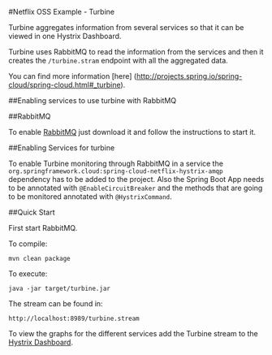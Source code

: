 #Netflix OSS Example - Turbine

Turbine aggregates information from several services so that it can be viewed in one Hystrix Dashboard.
 
Turbine uses RabbitMQ to read the information from the services and then it creates the ```/turbine.stram``` endpoint with all the aggregated data.

You can find more information [here] (http://projects.spring.io/spring-cloud/spring-cloud.html#_turbine).

##Enabling services to use turbine with RabbitMQ

##RabbitMQ

To enable [RabbitMQ](https://www.rabbitmq.com/) just download it and follow the instructions to start it.

##Enabling Services for turbine

To enable Turbine monitoring through RabbitMQ in a service the ```org.springframework.cloud:spring-cloud-netflix-hystrix-amqp``` dependency has to be added to the project.
Also the Spring Boot App needs to be annotated with ```@EnableCircuitBreaker``` and the methods that are going to be monitored annotated with ```@HystrixCommand```.

##Quick Start

First start RabbitMQ.

To compile:

```ShellSession
mvn clean package
```

To execute:

```ShellSession
java -jar target/turbine.jar
``` 

The stream can be found in:

```ShellSession
http://localhost:8989/turbine.stream
```

To view the graphs for the different services add the Turbine stream to the [Hystrix Dashboard](https://github.com/Oreste-Luci/netflix-oss-example/tree/master/hystrix-dashboard).
